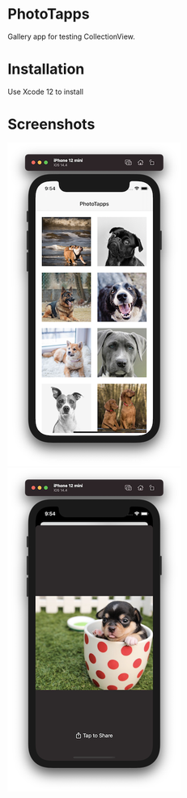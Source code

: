 # PhotoTapps

Gallery app for testing CollectionView.

# Installation

Use Xcode 12 to install

# Screenshots

![Screenshot 1](https://github.com/nukutkas/PhotoTapps/blob/master/PhotoTapps/Screenshots/Screenshot01.png)
![Screenshot 2](https://github.com/nukutkas/PhotoTapps/blob/master/PhotoTapps/Screenshots/Screenshot02.png)
